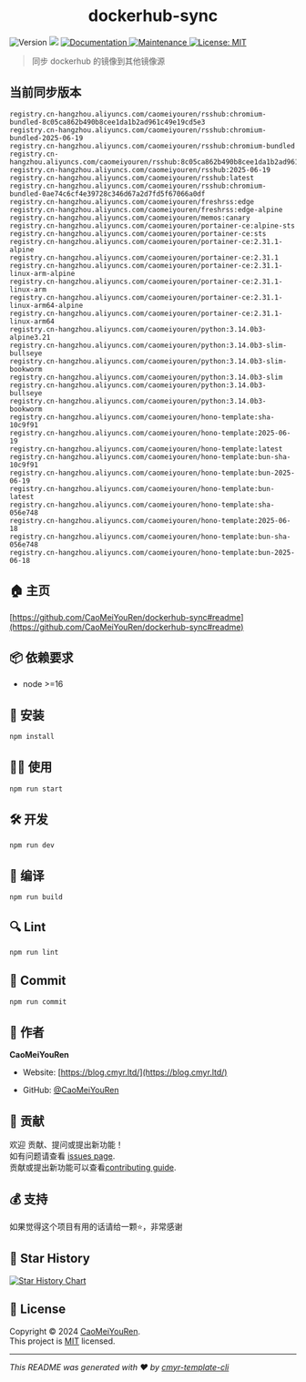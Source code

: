 <h1 align="center">dockerhub-sync </h1>
<p>
  <img alt="Version" src="https://img.shields.io/badge/version-0.1.0-blue.svg?cacheSeconds=2592000" />
  <img src="https://img.shields.io/badge/node-%3E%3D16-blue.svg" />
  <a href="https://github.com/CaoMeiYouRen/dockerhub-sync#readme" target="_blank">
    <img alt="Documentation" src="https://img.shields.io/badge/documentation-yes-brightgreen.svg" />
  </a>
  <a href="https://github.com/CaoMeiYouRen/dockerhub-sync/graphs/commit-activity" target="_blank">
    <img alt="Maintenance" src="https://img.shields.io/badge/Maintained%3F-yes-green.svg" />
  </a>
  <a href="https://github.com/CaoMeiYouRen/dockerhub-sync/blob/master/LICENSE" target="_blank">
    <img alt="License: MIT" src="https://img.shields.io/github/license/CaoMeiYouRen/dockerhub-sync?color=yellow" />
  </a>
</p>


> 同步 dockerhub 的镜像到其他镜像源

## 当前同步版本

<!-- DOCKER_START -->
```
registry.cn-hangzhou.aliyuncs.com/caomeiyouren/rsshub:chromium-bundled-8c05ca862b490b8cee1da1b2ad961c49e19cd5e3
registry.cn-hangzhou.aliyuncs.com/caomeiyouren/rsshub:chromium-bundled-2025-06-19
registry.cn-hangzhou.aliyuncs.com/caomeiyouren/rsshub:chromium-bundled
registry.cn-hangzhou.aliyuncs.com/caomeiyouren/rsshub:8c05ca862b490b8cee1da1b2ad961c49e19cd5e3
registry.cn-hangzhou.aliyuncs.com/caomeiyouren/rsshub:2025-06-19
registry.cn-hangzhou.aliyuncs.com/caomeiyouren/rsshub:latest
registry.cn-hangzhou.aliyuncs.com/caomeiyouren/rsshub:chromium-bundled-0ae74c6cf4e39728c346d67a2d7fd5f67066a0df
registry.cn-hangzhou.aliyuncs.com/caomeiyouren/freshrss:edge
registry.cn-hangzhou.aliyuncs.com/caomeiyouren/freshrss:edge-alpine
registry.cn-hangzhou.aliyuncs.com/caomeiyouren/memos:canary
registry.cn-hangzhou.aliyuncs.com/caomeiyouren/portainer-ce:alpine-sts
registry.cn-hangzhou.aliyuncs.com/caomeiyouren/portainer-ce:sts
registry.cn-hangzhou.aliyuncs.com/caomeiyouren/portainer-ce:2.31.1-alpine
registry.cn-hangzhou.aliyuncs.com/caomeiyouren/portainer-ce:2.31.1
registry.cn-hangzhou.aliyuncs.com/caomeiyouren/portainer-ce:2.31.1-linux-arm-alpine
registry.cn-hangzhou.aliyuncs.com/caomeiyouren/portainer-ce:2.31.1-linux-arm
registry.cn-hangzhou.aliyuncs.com/caomeiyouren/portainer-ce:2.31.1-linux-arm64-alpine
registry.cn-hangzhou.aliyuncs.com/caomeiyouren/portainer-ce:2.31.1-linux-arm64
registry.cn-hangzhou.aliyuncs.com/caomeiyouren/python:3.14.0b3-alpine3.21
registry.cn-hangzhou.aliyuncs.com/caomeiyouren/python:3.14.0b3-slim-bullseye
registry.cn-hangzhou.aliyuncs.com/caomeiyouren/python:3.14.0b3-slim-bookworm
registry.cn-hangzhou.aliyuncs.com/caomeiyouren/python:3.14.0b3-slim
registry.cn-hangzhou.aliyuncs.com/caomeiyouren/python:3.14.0b3-bullseye
registry.cn-hangzhou.aliyuncs.com/caomeiyouren/python:3.14.0b3-bookworm
registry.cn-hangzhou.aliyuncs.com/caomeiyouren/hono-template:sha-10c9f91
registry.cn-hangzhou.aliyuncs.com/caomeiyouren/hono-template:2025-06-19
registry.cn-hangzhou.aliyuncs.com/caomeiyouren/hono-template:latest
registry.cn-hangzhou.aliyuncs.com/caomeiyouren/hono-template:bun-sha-10c9f91
registry.cn-hangzhou.aliyuncs.com/caomeiyouren/hono-template:bun-2025-06-19
registry.cn-hangzhou.aliyuncs.com/caomeiyouren/hono-template:bun-latest
registry.cn-hangzhou.aliyuncs.com/caomeiyouren/hono-template:sha-056e748
registry.cn-hangzhou.aliyuncs.com/caomeiyouren/hono-template:2025-06-18
registry.cn-hangzhou.aliyuncs.com/caomeiyouren/hono-template:bun-sha-056e748
registry.cn-hangzhou.aliyuncs.com/caomeiyouren/hono-template:bun-2025-06-18
```
<!-- DOCKER_END -->

## 🏠 主页

[https://github.com/CaoMeiYouRen/dockerhub-sync#readme](https://github.com/CaoMeiYouRen/dockerhub-sync#readme)


## 📦 依赖要求


- node >=16

## 🚀 安装

```sh
npm install
```

## 👨‍💻 使用

```sh
npm run start
```

## 🛠️ 开发

```sh
npm run dev
```

## 🔧 编译

```sh
npm run build
```

## 🔍 Lint

```sh
npm run lint
```

## 💾 Commit

```sh
npm run commit
```


## 👤 作者


**CaoMeiYouRen**

* Website: [https://blog.cmyr.ltd/](https://blog.cmyr.ltd/)

* GitHub: [@CaoMeiYouRen](https://github.com/CaoMeiYouRen)


## 🤝 贡献

欢迎 贡献、提问或提出新功能！<br />如有问题请查看 [issues page](https://github.com/CaoMeiYouRen/dockerhub-sync/issues). <br/>贡献或提出新功能可以查看[contributing guide](https://github.com/CaoMeiYouRen/dockerhub-sync/blob/master/CONTRIBUTING.md).

## 💰 支持

如果觉得这个项目有用的话请给一颗⭐️，非常感谢

## 🌟 Star History

[![Star History Chart](https://api.star-history.com/svg?repos=CaoMeiYouRen/dockerhub-sync&type=Date)](https://star-history.com/#CaoMeiYouRen/dockerhub-sync&Date)

## 📝 License

Copyright © 2024 [CaoMeiYouRen](https://github.com/CaoMeiYouRen).<br />
This project is [MIT](https://github.com/CaoMeiYouRen/dockerhub-sync/blob/master/LICENSE) licensed.

***
_This README was generated with ❤️ by [cmyr-template-cli](https://github.com/CaoMeiYouRen/cmyr-template-cli)_
